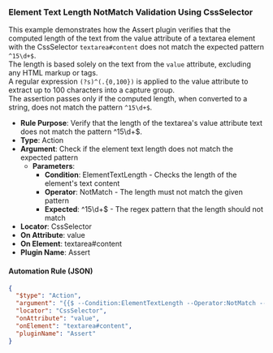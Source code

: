 ### Element Text Length NotMatch Validation Using CssSelector

This example demonstrates how the Assert plugin verifies that the computed length of the text from the value attribute of a textarea element with the CssSelector `textarea#content` does not match the expected pattern `^15\d+$`.  
The length is based solely on the text from the `value` attribute, excluding any HTML markup or tags.  
A regular expression `(?s)^(.{0,100})` is applied to the value attribute to extract up to 100 characters into a capture group.  
The assertion passes only if the computed length, when converted to a string, does not match the pattern `^15\d+$`.

- **Rule Purpose**: Verify that the length of the textarea's value attribute text does not match the pattern ^15\d+$.  
- **Type**: Action  
- **Argument**: Check if the element text length does not match the expected pattern  
  - **Parameters**:  
    - **Condition**: ElementTextLength - Checks the length of the element's text content  
    - **Operator**: NotMatch - The length must not match the given pattern  
    - **Expected**: ^15\d+$ - The regex pattern that the length should not match  
- **Locator**: CssSelector  
- **On Attribute**: value  
- **On Element**: textarea#content  
- **Plugin Name**: Assert  

#### Automation Rule (JSON)

```json
{
  "$type": "Action",
  "argument": "{{$ --Condition:ElementTextLength --Operator:NotMatch --Expected:^15\\d+$}}",
  "locator": "CssSelector",
  "onAttribute": "value",
  "onElement": "textarea#content",
  "pluginName": "Assert"
}
```
